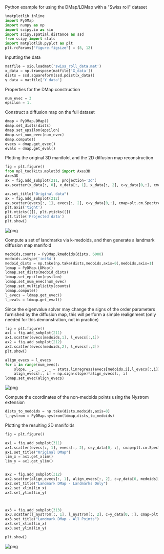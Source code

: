Python example for using the DMap/LDMap with a "Swiss roll" dataset

```python
%matplotlib inline
import PyDMap
import numpy as np
import scipy.io as sio
import scipy.spatial.distance as ssd
from scipy import stats
import matplotlib.pyplot as plt
plt.rcParams["figure.figsize"] = (8, 12)
```

Inputting the data
```python
matfile = sio.loadmat('swiss_roll_data.mat')
x_data = np.transpose(matfile['X_data'])
dists = ssd.squareform(ssd.pdist(x_data))
y_data = matfile['Y_data']
```

Properties for the DMap construction
```python
num_evec = 3
epsilon = 1.
```

Construct a diffusion map on the full dataset
```python
dmap = PyDMap.DMap()
dmap.set_dists(dists)
dmap.set_epsilon(epsilon)
dmap.set_num_evec(num_evec)
dmap.compute()
evecs = dmap.get_evec()
evals = dmap.get_eval()
```

Plotting the original 3D manifold, and the 2D diffusion map reconstruction
```python
fig = plt.figure()
from mpl_toolkits.mplot3d import Axes3D
Axes3D
ax = fig.add_subplot(211, projection='3d')
ax.scatter(x_data[:, 0], x_data[:, 1], x_data[:, 2], c=y_data[0,:], cmap=plt.cm.Spectral)

ax.set_title("Original data")
ax = fig.add_subplot(212)
ax.scatter(evecs[:, 1], evecs[:, 2], c=y_data[0,:], cmap=plt.cm.Spectral)
plt.axis('tight')
plt.xticks([]), plt.yticks([])
plt.title('Projected data')
plt.show()
```


![png](output_5_0.png)


Compute a set of landmarks via k-medoids, and then generate a landmark diffusion map manifold
```python
medoids,counts = PyDMap.kmedoids(dists, 6000)
medoids.astype('int64')
medoid_dists = np.take(np.take(dists,medoids,axis=0),medoids,axis=1)
ldmap = PyDMap.LDMap() 
ldmap.set_dists(medoid_dists)
ldmap.set_epsilon(epsilon)
ldmap.set_num_evec(num_evec)
ldmap.set_multiplicity(counts)
ldmap.compute()
l_evecs = ldmap.get_evec()
l_evals = ldmap.get_eval()
```

Since the eigenvalue solver may change the signs of the order parameters furnished by the diffusion map, this will perform a simple realignment (only needed for this demonstration, not in practice)

```python
fig = plt.figure()
ax1 = fig.add_subplot(211)
ax1.scatter(evecs[medoids,1], l_evecs[:,1])
ax2 = fig.add_subplot(212)
ax2.scatter(evecs[medoids,2], l_evecs[:,2])
plt.show()

align_evecs = l_evecs
for i in range(num_evec):
    slope, _, _, _, _ = stats.linregress(evecs[medoids,i],l_evecs[:,i])
    align_evecs[:, i] = np.sign(slope)*align_evecs[:, i]
ldmap.set_evec(align_evecs)
```


![png](output_8_0.png)


Compute the coordinates of the non-medoids points using the Nystrom extension
```python
dists_to_medoids = np.take(dists,medoids,axis=0)
l_nystrom = PyDMap.nystrom(ldmap,dists_to_medoids)
```

Plotting the resulting 2D manifolds
```python
fig = plt.figure()

ax1 = fig.add_subplot(311)
ax1.scatter(evecs[:, 1], evecs[:, 2], c=y_data[0, :], cmap=plt.cm.Spectral)
ax1.set_title("Original DMap")
lim_x = ax1.get_xlim()
lim_y = ax1.get_ylim()


ax2 = fig.add_subplot(312)
ax2.scatter(align_evecs[:, 1], align_evecs[:, 2], c=y_data[0, medoids], cmap=plt.cm.Spectral)
ax2.set_title("Landmark DMap - Landmarks Only")
ax2.set_xlim(lim_x)
ax2.set_ylim(lim_y)



ax3 = fig.add_subplot(313)
ax3.scatter(l_nystrom[:, 1], l_nystrom[:, 2], c=y_data[0, :], cmap=plt.cm.Spectral)
ax3.set_title("Landmark DMap - All Points")
ax3.set_xlim(lim_x)
ax3.set_ylim(lim_y)

plt.show()
```


![png](output_10_0.png)

